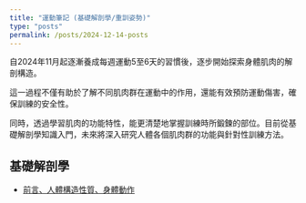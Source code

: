 ```yaml
---
title: "運動筆記 (基礎解剖學/重訓姿勢)"
type: "posts"
permalink: /posts/2024-12-14-posts
---
```


自2024年11月起逐漸養成每週運動5至6天的習慣後，逐步開始探索身體肌肉的解剖構造。

這一過程不僅有助於了解不同肌肉群在運動中的作用，還能有效預防運動傷害，確保訓練的安全性。

同時，透過學習肌肉的功能特性，能更清楚地掌握訓練時所鍛鍊的部位。目前從基礎解剖學知識入門，未來將深入研究人體各個肌肉群的功能與針對性訓練方法。

## 基礎解剖學

- [前言、人體構造性質、身體動作](https://medium.com/@jackson1998/%E5%89%8D%E8%A8%80-%E4%BA%BA%E9%AB%94%E6%A7%8B%E9%80%A0%E6%80%A7%E8%B3%AA-%E8%BA%AB%E9%AB%94%E5%8B%95%E4%BD%9C-26d94dafaf77)